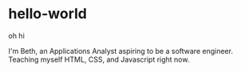 # hello-world
oh hi

I'm Beth, an Applications Analyst aspiring to be a software engineer. 
Teaching myself HTML, CSS, and Javascript right now. 
